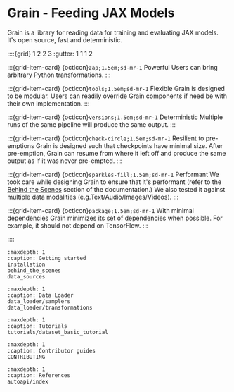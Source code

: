 # Grain - Feeding JAX Models



Grain is a library for reading data for training and evaluating JAX models. It's
open source, fast and deterministic.

::::{grid} 1 2 2 3 :gutter: 1 1 1 2

:::{grid-item-card} {octicon}`zap;1.5em;sd-mr-1` Powerful Users can bring
arbitrary Python transformations. :::

:::{grid-item-card} {octicon}`tools;1.5em;sd-mr-1` Flexible Grain is designed to
be modular. Users can readily override Grain components if need be with their
own implementation. :::

:::{grid-item-card} {octicon}`versions;1.5em;sd-mr-1` Deterministic Multiple
runs of the same pipeline will produce the same output. :::

:::{grid-item-card} {octicon}`check-circle;1.5em;sd-mr-1` Resilient to
pre-emptions Grain is designed such that checkpoints have minimal size. After
pre-emption, Grain can resume from where it left off and produce the same output
as if it was never pre-empted. :::

:::{grid-item-card} {octicon}`sparkles-fill;1.5em;sd-mr-1` Performant We took
care while designing Grain to ensure that it's performant (refer to the
[Behind the Scenes](behind_the_scenes.md) section of the documentation.) We also
tested it against multiple data modalities (e.g.Text/Audio/Images/Videos). :::

:::{grid-item-card} {octicon}`package;1.5em;sd-mr-1` With minimal dependencies
Grain minimizes its set of dependencies when possible. For example, it should
not depend on TensorFlow. :::

::::

``` {toctree}
:maxdepth: 1
:caption: Getting started
installation
behind_the_scenes
data_sources
```

``` {toctree}
:maxdepth: 1
:caption: Data Loader
data_loader/samplers
data_loader/transformations
```

``` {toctree}
:maxdepth: 1
:caption: Tutorials
tutorials/dataset_basic_tutorial
```

``` {toctree}
:maxdepth: 1
:caption: Contributor guides
CONTRIBUTING
```

<!-- Automatically generated documentation from docstrings -->

``` {toctree}
:maxdepth: 1
:caption: References
autoapi/index
```
